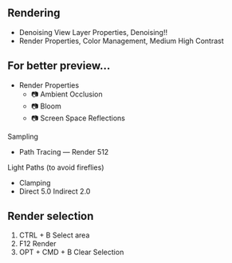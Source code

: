 ## Rendering

+ Denoising View Layer Properties, Denoising!!
+ Render Properties, Color Management, Medium High Contrast

## For better preview…
* Render Properties
    * 📷 Ambient Occlusion
    * 📷 Bloom
    * 📷 Screen Space Reflections

Sampling
+ Path Tracing — Render 512

Light Paths (to avoid fireflies)
+ Clamping
+ Direct 5.0
Indirect 2.0

## Render selection
1. CTRL + B Select area
2. F12 Render
3. OPT + CMD + B Clear Selection